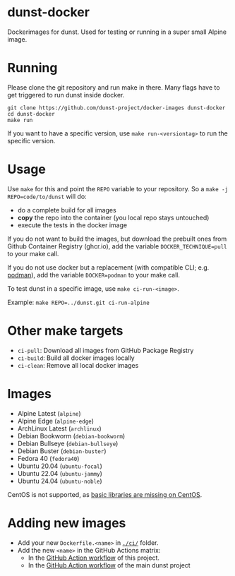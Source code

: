# dunst-docker

Dockerimages for dunst. Used for testing or running in a super small Alpine image.

# Running

Please clone the git repository and run make in there. Many flags have to get triggered to run dunst inside docker.

```
git clone https://github.com/dunst-project/docker-images dunst-docker
cd dunst-docker
make run
```

If you want to have a specific version, use `make run-<versiontag>` to run the specific version.

# Usage

Use `make` for this and point the `REPO` variable to your repository. So a `make -j REPO=code/to/dunst` will do:

- do a complete build for all images
- **copy** the repo into the container (you local repo stays untouched)
- execute the tests in the docker image

If you do not want to build the images, but download the prebuilt ones from Github Container Registry (ghcr.io), add the variable `DOCKER_TECHNIQUE=pull` to your make call.

If you do not use docker but a replacement (with compatible CLI; e.g. [podman](https://github.com/containers/podman)), add the variable `DOCKER=podman` to your make call.

To test dunst in a specific image, use `make ci-run-<image>`.

Example: `make REPO=../dunst.git ci-run-alpine`

# Other make targets

- `ci-pull`: Download all images from GitHub Package Registry
- `ci-build`: Build all docker images locally
- `ci-clean`: Remove all local docker images

# Images

- Alpine Latest (`alpine`)
- Alpine Edge (`alpine-edge`)
- ArchLinux Latest (`archlinux`)
- Debian Bookworm (`debian-bookworm`)
- Debian Bullseye (`debian-bullseye`)
- Debian Buster (`debian-buster`)
- Fedora 40 (`fedora40`)
- Ubuntu 20.04 (`ubuntu-focal`)
- Ubuntu 22.04 (`ubuntu-jammy`)
- Ubuntu 24.04 (`ubuntu-noble`)

CentOS is not supported, as [basic libraries are missing on CentOS](https://unix.stackexchange.com/questions/115304/dunst-notifier-on-centos).

# Adding new images

- Add your new `Dockerfile.<name>` in [`./ci/`](./ci) folder.
- Add the new `<name>` in the GitHub Actions matrix:
  - In the [GitHub Action workflow](.github/workflows/main.yml) of this project.
  - In the [GitHub Action workflow](https://github.com/dunst-project/dunst/blob/master/.github/workflows/main.yml) of the main dunst project
